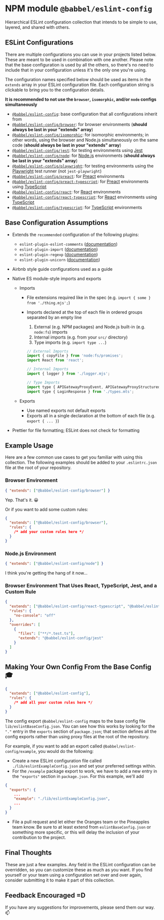 # NPM module `@babbel/eslint-config`

Hierarchical ESLint configuration collection that intends to be simple to use, layered, and shared with others.

## ESLint Configurations

There are multiple configurations you can use in your projects listed below. These are meant to be used in combination with one another. Please note that the base configuration is used by all the others, so there's no need to include that in your configuration unless it's the only one you're using.

The configuration names specified below should be used as items in the `extends` array in your ESLint configuration file. Each configuration string is clickable to bring you to the configuration details.

**It is recommended to not use the `browser`, `isomorphic`, and/or `node` configs simultaneously**

- [`@babbel/eslint-config`](./lib/eslintBaseConfig.json): base configuration that all configurations inherit from
- [`@babbel/eslint-config/browser`](./lib/eslintBrowserConfig.json): for browser environments (**should always be last in your "extends" array**)
- [`@babbel/eslint-config/isomorphic`](./lib/eslintIsomorphicConfig.json): for isomorphic environments; in other words, using the browser and Node.js simultaneously on the same code (**should always be last in your "extends" array**)
- [`@babbel/eslint-config/jest`](./lib/eslintJestConfig.json): for testing environments using [Jest](https://jestjs.io/)
- [`@babbel/eslint-config/node`](./lib/eslintNodeConfig.json): for [Node.js](https://nodejs.org/) environments (**should always be last in your "extends" array**)
- [`@babbel/eslint-config/playwright`](./lib/eslintPlaywrightConfig.json): for testing environments using the [Playwright](https://playwright.dev/) test runner (not `jest-playwright`)
- [`@babbel/eslint-config/preact`](./lib/eslintPreactConfig.json): for [Preact](https://preactjs.com/) environments
- [`@babbel/eslint-config/preact-typescript`](./lib/eslintPreactTypescriptConfig.json): for [Preact](https://preactjs.com/) environments using [TypeScript](https://www.typescriptlang.org/)
- [`@babbel/eslint-config/react`](./lib/eslintReactConfig.json): for [React](https://react.dev/) environments
- [`@babbel/eslint-config/react-typescript`](./lib/eslintReactTypescriptConfig.json): for [React](https://react.dev/) environments using [TypeScript](https://www.typescriptlang.org/)
- [`@babbel/eslint-config/typescript`](./lib/eslintTypescriptConfig.json): for [TypeScript](https://www.typescriptlang.org/) environments

## Base Configuration Assumptions

- Extends the `recommended` configuration of the following plugins:
  - `eslint-plugin-eslint-comments` ([documentation](https://mysticatea.github.io/eslint-plugin-eslint-comments/))
  - `eslint-plugin-import` ([documentation](https://github.com/import-js/eslint-plugin-import#readme))
  - `eslint-plugin-regexp` ([documentation](https://github.com/ota-meshi/eslint-plugin-regexp#readme))
  - `eslint-plugin-unicorn` ([documentation](https://github.com/sindresorhus/eslint-plugin-unicorn#readme))
- Airbnb style guide configurations used as a guide
- Native ES module-style imports and exports

  - Imports

    - File extensions required like in the spec (e.g. `import { some } from './thing.mjs';`)
    - Imports declared at the top of each file in ordered groups separated by an empty line

      1. External (e.g. NPM packages) and Node.js built-in (e.g. `node:fs`) imports
      2. Internal imports (e.g. from your `src/` directory)
      3. Type imports (e.g. `import type ...`)

      ```js
      // External Imports
      import { copyFile } from 'node:fs/promises';
      import React from 'react';

      // Internal Imports
      import { logger } from './logger.mjs';

      // Type Imports
      import type { APIGatewayProxyEvent, APIGatewayProxyStructuredResultV2 } from 'aws-lambda';
      import type { LoginResponse } from './types.mts';
      ```

  - Exports
    - Use named exports not default exports
    - Exports all in a single declaration at the bottom of each file (e.g. `export { ... }`)

- Prettier for file formatting; ESLint does not check for formatting

## Example Usage

Here are a few common use cases to get you familiar with using this collection. The following examples should be added to your `.eslintrc.json` file at the root of your repository.

### Browser Environment

```json
{ "extends": ["@babbel/eslint-config/browser"] }
```

Yep. That's it. 😀

Or if you want to add some custom rules:

```json
{
  "extends": ["@babbel/eslint-config/browser"],
  "rules": {
    /* add your custom rules here */
  }
}
```

### Node.js Environment

```json
{ "extends": ["@babbel/eslint-config/node"] }
```

I think you're getting the hang of it now...

### Browser Environment That Uses React, TypeScript, Jest, and a Custom Rule

```json
{
  "extends": ["@babbel/eslint-config/react-typescript", "@babbel/eslint-config/browser"],
  "rules": {
    "no-console": "off"
  },
  "overrides": [
    {
      "files": ["**/*.test.ts"],
      "extends": "@babbel/eslint-config/jest"
    }
  ]
}
```

## Making Your Own Config From the Base Config 🎓

```json
{
  "extends": ["@babbel/eslint-config"],
  "rules": {
    /* add all your custom rules here */
  }
}
```

The config export `@babbel/eslint-config` maps to the base config file `lib/eslintBaseConfig.json`. You can see how this works by looking for the `"."` entry in the `exports` section of `package.json`; that section defines all the config exports rather than using proxy files at the root of the repository.

For example, if you want to add an export called `@babbel/eslint-config/example`, you would do the following:

- Create a new ESLint configuration file called `./lib/eslintExampleConfig.json` and set your preferred settings within.
- For the `/example` package export to work, we have to add a new entry in the `"exports"` section in `package.json`. For this example, we'll add

```json
{
  "exports": {
    ...
    "example": "./lib/eslintExampleConfig.json",
    ...
  }
}
```

- File a pull request and let either the Oranges team or the Pineapples team know. Be sure to at least extend from `eslintBaseConfig.json` or something more specific, or this will delay the inclusion of your contribution to the project.

## Final Thoughts

These are just a few examples. Any field in the ESLint configuration can be overridden, so you can customize these as much as you want. If you find yourself or your team using a configuration set over and over again, consider submitting it to make it part of this collection.

## Feedback Encouraged =D

If you have any suggestions for improvements, please send them our way. 📫

